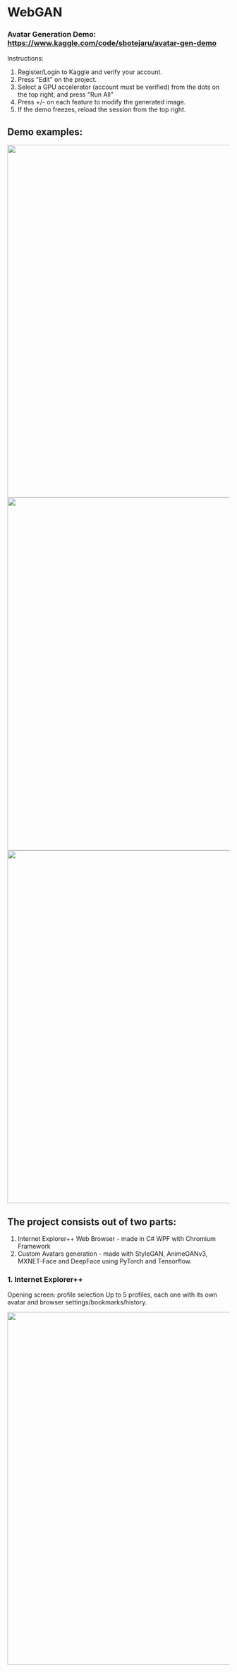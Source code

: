# WebGAN

### Avatar Generation Demo: https://www.kaggle.com/code/sbotejaru/avatar-gen-demo
Instructions:
1. Register/Login to Kaggle and verify your account.
2. Press "Edit" on the project.
3. Select a GPU accelerator (account must be verified) from the dots on the top right, and press "Run All"
4. Press +/- on each feature to modify the generated image.
5. If the demo freezes, reload the session from the top right.

## Demo examples:

<img src="https://i.imgur.com/zZmKi6P.gif" width="800" alt="">
<img src="https://i.imgur.com/bUWK7Yv.gif" width="800" alt="">
<img src="https://i.imgur.com/RIQ2dkc.gif" width="800" alt="">

## The project consists out of two parts:
 1. Internet Explorer++ Web Browser - made in C# WPF with Chromium Framework
 2. Custom Avatars generation - made with StyleGAN, AnimeGANv3, MXNET-Face and DeepFace using PyTorch and Tensorflow.

### 1. Internet Explorer++

Opening screen: profile selection
Up to 5 profiles, each one with its own avatar and browser settings/bookmarks/history.

<img src="https://i.imgur.com/JnqeMIj.jpeg" width="800" alt="">
